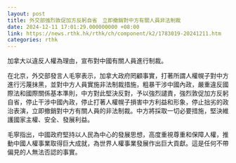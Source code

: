 ```yaml
---
layout: post
title: 外交部強烈敦促加方反躬自省　立即撤銷對中方有關人員非法制裁
date: 2024-12-11 17:01:29.000000000 +08:00
link: https://news.rthk.hk/rthk/ch/component/k2/1783019-20241211.htm
categories: rthk
---
```


加拿大以違反人權為理由，宣布對中國有關人員進行制裁。

在北京，外交部發言人毛寧表示，加拿大政府罔顧事實，打著所謂人權幌子對中方進行污蔑抹黑，並對中方人員實施非法制裁措施，粗暴干涉中國內政，嚴重違反國際法和國際關係基本準則，中方對此堅決反對，予以強烈譴責，強烈敦促加方反躬自省，停止干涉中國內政，停止打著人權幌子損害中方利益和形象，停止拙劣的政治表演，立即撤銷對中方有關人員的非法制裁。中方將採取一切必要措施，堅決維護國家主權、安全、發展利益。

毛寧指出，中國政府堅持以人民為中心的發展思想，高度重視尊重和保障人權，推動中國人權事業取得巨大成就，為世界人權事業發展作出巨大貢獻。這是任何不帶偏見的人無法否認的事實。
